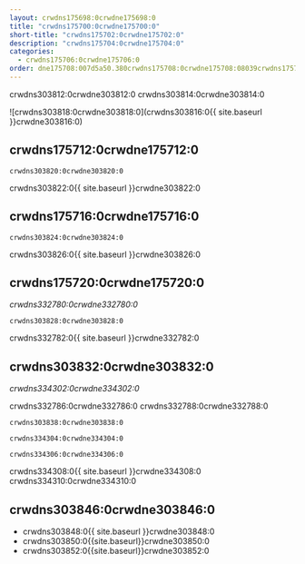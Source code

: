 ```yaml
---
layout: crwdns175698:0crwdne175698:0
title: "crwdns175700:0crwdne175700:0"
short-title: "crwdns175702:0crwdne175702:0"
description: "crwdns175704:0crwdne175704:0"
categories:
  - crwdns175706:0crwdne175706:0
order: dne175708:007d5a50.380crwdns175708:0crwdne175708:08039crwdns175708:0crwdne175708:0
---
```


crwdns303812:0crwdne303812:0 crwdns303814:0crwdne303814:0

![crwdns303818:0crwdne303818:0](crwdns303816:0{{ site.baseurl }}crwdne303816:0)

## crwdns175712:0crwdne175712:0

    crwdns303820:0crwdne303820:0
    

crwdns303822:0{{ site.baseurl }}crwdne303822:0

## crwdns175716:0crwdne175716:0

    crwdns303824:0crwdne303824:0
    

crwdns303826:0{{ site.baseurl }}crwdne303826:0

## crwdns175720:0crwdne175720:0

*crwdns332780:0crwdne332780:0*

    crwdns303828:0crwdne303828:0
    

crwdns332782:0{{ site.baseurl }}crwdne332782:0

## crwdns303832:0crwdne303832:0

*crwdns334302:0crwdne334302:0*

crwdns332786:0crwdne332786:0 crwdns332788:0crwdne332788:0

    crwdns303838:0crwdne303838:0
    
    crwdns334304:0crwdne334304:0
    
    crwdns334306:0crwdne334306:0
    

crwdns334308:0{{ site.baseurl }}crwdne334308:0 crwdns334310:0crwdne334310:0

## crwdns303846:0crwdne303846:0

* crwdns303848:0{{ site.baseurl }}crwdne303848:0
* crwdns303850:0{{site.baseurl}}crwdne303850:0
* crwdns303852:0{{site.baseurl}}crwdne303852:0